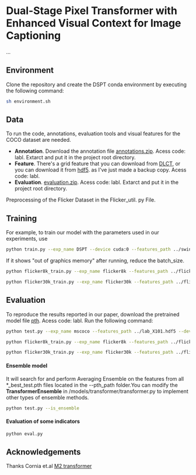 # Dual-Stage Pixel Transformer with Enhanced Visual Context for Image Captioning
...
## Environment
Clone the repository and create the DSPT conda environment by executing the following command:
``` sh
sh environment.sh
```
## Data
To run the code, annotations, evaluation tools and visual features for the COCO dataset are needed.
- **Annotation**. Download the annotation file [annotations.zip](https://pan.baidu.com/s/1PuNfQnOhkNGNnNyEGxr9rQ). Acess code: labl. Extarct and put it in the project root directory.
- **Feature**. There's a grid feature that you can download from [DLCT](https://github.com/luo3300612/image-captioning-DLCT), or you can download it from [hdf5](https://pan.baidu.com/s/1Au97sw12o7UdrEZN_QRzBg). as I've just made a backup copy. Acess code: labl.
- **Evaluation**. [evaluation.zip](https://pan.baidu.com/s/1dbgJjCyGhYGdgTOVlp1jcg). Acess code: labl. Extarct and put it in the project root directory.

Preprocessing of the Flicker Dataset in the Flicker_util. py File.
## Training
For example, to train our model with the parameters used in our experiments, use
``` sh
python train.py --exp_name DSPT --device cuda:0 --features_path ../swin_feature.hdf5 --batch_size 50 --rl_batch_size 50
```
If it shows "out of graphics memory" after running, reduce the batch_size.
``` sh
python flicker8k_train.py --exp_name flicker8k --features_path ../flicker8k.hdf5 --device cuda:0 --batch_size 25 --rl_batch_size 25
```
``` sh
python flicker30k_train.py --exp_name flicker30k --features_path ../flicker30k.hdf5 --device cuda:0 --batch_size 25 --rl_batch_size 25
```
## Evaluation
To reproduce the results reported in our paper, download the pretrained model file [pth](https://pan.baidu.com/s/1Au97sw12o7UdrEZN_QRzBg). Acess code: labl.
Run the following command:
``` sh
python test.py --exp_name mscoco --features_path ../lab_X101.hdf5 --device cuda:0
```
``` sh
python flicker8k_train.py --exp_name flicker8k --features_path ../flicker8k.hdf5 --device cuda:0 --only_test
```
``` sh
python flicker30k_train.py --exp_name flicker30k --features_path ../flicker30k.hdf5 --device cuda:0 --only_test
```
#### **Ensemble model**
It will search for and perform Averaging Ensemble on the features from all *_best_test.pth files located in the --pth_path folder.You can modify the **TransformerEnsemble** in /models/transformer/transformer.py to implement other types of ensemble methods.
``` sh
python test.py --is_ensemble
```
#### **Evaluation of some indicators**
``` sh
python eval.py
```
## Acknowledgements
Thanks Cornia et.al [M2 transformer](https://github.com/CorniaAI/M2Transformer)